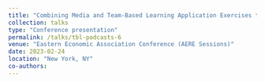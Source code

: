 ```yaml
---
title: "Combining Media and Team-Based Learning Application Exercises to Engage Students in Environmental Economics Courses"
collection: talks
type: "Conference presentation"
permalink: /talks/tbl-podcasts-6
venue: "Eastern Economic Association Conference (AERE Sessions)"
date: 2023-02-24
location: "New York, NY"
co-authors: 
---
```


